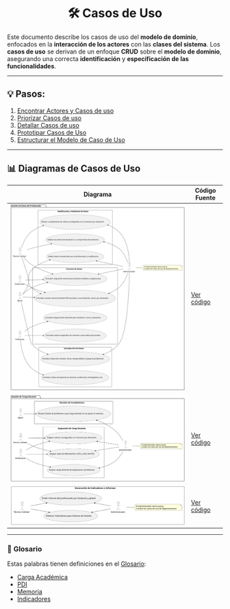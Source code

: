 <div align="center">

# 🛠️ Casos de Uso

</div>

Este documento describe los casos de uso del **modelo de dominio**, enfocados en la **interacción de los actores** con las **clases del sistema**. Los **casos de uso** se derivan de un enfoque **CRUD** sobre el **modelo de dominio**, asegurando una correcta **identificación** y **especificación de las funcionalidades**.

---

## 💡 Pasos:

1. [Encontrar Actores y Casos de uso](ActoresCasosDeUso.md)
2. [Priorizar Casos de uso](PriorizarCasosDeUso.md)
3. [Detallar Casos de uso](DetallarCasosDeUso.md)
4. [Prototipar Casos de Uso](PrototiparCasosDeUso.md)
5. [Estructurar el Modelo de Caso de Uso](EstructurarCasosDeUso.md)

---

## 📊 **Diagramas de Casos de Uso**

| **Diagrama**                                                                            | **Código Fuente**                                      |
|-----------------------------------------------------------------------------------------|--------------------------------------------------------|
| ![Gestión de Datos del Profesorado](/images/modelosUML/CdU/DatosProfesorado.svg)        | [Ver código](/modelosUML/CdU/DatosProfesorado.puml)    |
| ![Gestión de Carga Docente](/images/modelosUML/CdU/CargaDocente.svg)                    | [Ver código](/modelosUML/CdU/CargaDocente.puml)        |
| ![Generación de Indicadores e Informes](/images/modelosUML/CdU/IndicadoresInformes.svg) | [Ver código](/modelosUML/CdU/IndicadoresInformes.puml) |

---

### 📖 **Glosario**

Estas palabras tienen definiciones en el [Glosario](/documentos/glosario.md):

- [Carga Académica](/documentos/glosario.md#-carga-académica)
- [PDI](/documentos/glosario.md#-pdi-personal-docente-e-investigador)
- [Memoria](/documentos/glosario.md#-memoria-académica)
- [Indicadores](/documentos/glosario.md#-indicador)